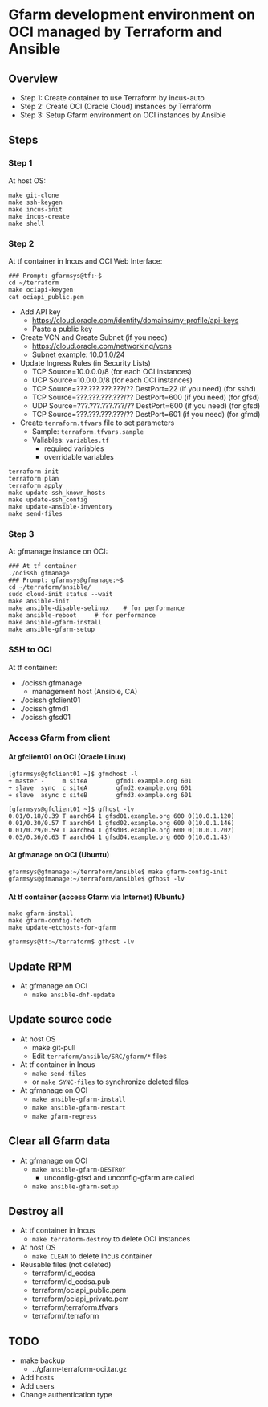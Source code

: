 # Gfarm development environment on OCI managed by Terraform and Ansible

## Overview

- Step 1: Create container to use Terraform by incus-auto
- Step 2: Create OCI (Oracle Cloud) instances by Terraform
- Step 3: Setup Gfarm environment on OCI instances by Ansible

## Steps

### Step 1

At host OS:

```
make git-clone
make ssh-keygen
make incus-init
make incus-create
make shell
```

### Step 2

At tf container in Incus and OCI Web Interface:

```
### Prompt: gfarmsys@tf:~$
cd ~/terraform
make ociapi-keygen
cat ociapi_public.pem
```

- Add API key
  - <https://cloud.oracle.com/identity/domains/my-profile/api-keys>
  - Paste a public key
- Create VCN and Create Subnet (if you need)
  - <https://cloud.oracle.com/networking/vcns>
  - Subnet example: 10.0.1.0/24
- Update Ingress Rules (in Security Lists)
  - TCP Source=10.0.0.0/8 (for each OCI instances)
  - UCP Source=10.0.0.0/8 (for each OCI instances)
  - TCP Source=???.???.???.???/?? DestPort=22 (if you need) (for sshd)
  - TCP Source=???.???.???.???/?? DestPort=600 (if you need) (for gfsd)
  - UDP Source=???.???.???.???/?? DestPort=600 (if you need) (for gfsd)
  - TCP Source=???.???.???.???/?? DestPort=601 (if you need) (for gfmd)
- Create `terraform.tfvars` file to set parameters
  - Sample: `terraform.tfvars.sample`
  - Valiables: `variables.tf`
    - required variables
    - overridable variables

```
terraform init
terraform plan
terraform apply
make update-ssh_known_hosts
make update-ssh_config
make update-ansible-inventory
make send-files
```

### Step 3

At gfmanage instance on OCI:

```
### At tf container
./ocissh gfmanage
### Prompt: gfarmsys@gfmanage:~$
cd ~/terraform/ansible/
sudo cloud-init status --wait
make ansible-init
make ansible-disable-selinux	# for performance
make ansible-reboot		# for performance
make ansible-gfarm-install
make ansible-gfarm-setup
```

### SSH to OCI

At tf container:

- ./ocissh gfmanage
  - management host (Ansible, CA)
- ./ocissh gfclient01
- ./ocissh gfmd1
- ./ocissh gfsd01

### Access Gfarm from client

#### At gfclient01 on OCI (Oracle Linux)

```
[gfarmsys@gfclient01 ~]$ gfmdhost -l
+ master -     m siteA        gfmd1.example.org 601
+ slave  sync  c siteA        gfmd2.example.org 601
+ slave  async c siteB        gfmd3.example.org 601

[gfarmsys@gfclient01 ~]$ gfhost -lv
0.01/0.18/0.39 T aarch64 1 gfsd01.example.org 600 0(10.0.1.120)
0.01/0.30/0.57 T aarch64 1 gfsd02.example.org 600 0(10.0.1.146)
0.01/0.29/0.59 T aarch64 1 gfsd03.example.org 600 0(10.0.1.202)
0.03/0.36/0.63 T aarch64 1 gfsd04.example.org 600 0(10.0.1.43)
```

#### At gfmanage on OCI (Ubuntu)

```
gfarmsys@gfmanage:~/terraform/ansible$ make gfarm-config-init
gfarmsys@gfmanage:~/terraform/ansible$ gfhost -lv
```

#### At tf container (access Gfarm via Internet) (Ubuntu)

```
make gfarm-install
make gfarm-config-fetch
make update-etchosts-for-gfarm
```

```
gfarmsys@tf:~/terraform$ gfhost -lv
```

## Update RPM

- At gfmanage on OCI
  - `make ansible-dnf-update`

## Update source code

- At host OS
  - make git-pull
  - Edit `terraform/ansible/SRC/gfarm/*` files
- At tf container in Incus
  - `make send-files`
  - or `make SYNC-files` to synchronize deleted files
- At gfmanage on OCI
  - `make ansible-gfarm-install`
  - `make ansible-gfarm-restart`
  - `make gfarm-regress`

## Clear all Gfarm data

- At gfmanage on OCI
  - `make ansible-gfarm-DESTROY`
    - unconfig-gfsd and unconfig-gfarm are called
  - `make ansible-gfarm-setup`

## Destroy all

- At tf container in Incus
  - `make terraform-destroy` to delete OCI instances
- At host OS
  - `make CLEAN` to delete Incus container
- Reusable files (not deleted)
  - terraform/id_ecdsa
  - terraform/id_ecdsa.pub
  - terraform/ociapi_public.pem
  - terraform/ociapi_private.pem
  - terraform/terraform.tfvars
  - terraform/.terraform

## TODO

- make backup
  - ../gfarm-terraform-oci.tar.gz
- Add hosts
- Add users
- Change authentication type
